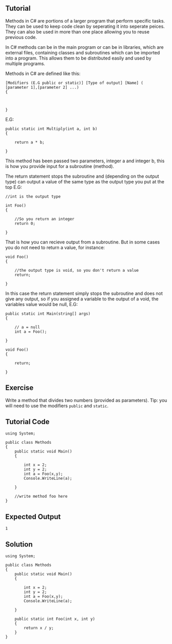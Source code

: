 Tutorial
--------

Methods in C# are portions of a larger program that perform specific tasks. They can be used to keep code clean by seperating it into seperate peices. They can also be used in more than one place allowing you to reuse previous code.

In C# methods can be in the main program or can be in libraries, which are external files, containing classes and subroutines which can be imported into a program. This allows them to be distributed easily and used by multiple programs.

Methods in C# are defined like this:

    [Modifiers (E.G public or static)] [Type of output] [Name] ( [parameter 1],[parameter 2] ...)
    {



    }

E.G:

    public static int Multiply(int a, int b)
    {

        return a * b;
    
    }

This method has been passed two parameters, integer a and integer b, this is how you provide input for a subroutine (method). 

The return statement stops the subroutine and (depending on the output type) can output a value of the same type as the output type you put at the top E.G:


    //int is the output type

    int Foo()
    {

        //So you return an integer
        return 0;
    
    }

That is how you can recieve output from a subroutine.
But in some cases you do not need to return a value, for instance:


    void Foo()
    {

        //the output type is void, so you don't return a value
        return;
    
    }

In this case the return statement simply stops the subroutine and does not give any output, so if you assigned a variable to the output of a void, the variables value would be null, E.G:


    public static int Main(string[] args)
    {

        // a = null
        int a = Foo();
    
    }

    void Foo()
    {

        return;
    
    }

Exercise
--------

Write a method that divides two numbers (provided as parameters). Tip: you will need to use the modifiers `public` and `static`.

Tutorial Code
-------------

    using System;

    public class Methods
    {
        public static void Main()
        {

            int x = 2;
            int y = 2;
            int a = Foo(x,y);
            Console.WriteLine(a);

        }

        //write method foo here
    }

Expected Output
---------------

    1

Solution
--------

    using System;

    public class Methods
    {
        public static void Main()
        {

            int x = 2;
            int y = 2;
            int a = Foo(x,y);
            Console.WriteLine(a);

        }

        public static int Foo(int x, int y)
        {
            return x / y;
        }
    }

